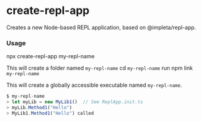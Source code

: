 # create-repl-app

Creates a new Node-based REPL application, based on @impleta/repl-app.

### Usage
npx create-repl-app my-repl-name

This will create a folder named `my-repl-name`
cd `my-repl-name`
run npm link `my-repl-name`

This will create a globally accessible executable named `my-repl-name`.

```javascript
$ my-repl-name
> let myLib = new MyLib1()  // See ReplApp.init.ts
> myLib.Method1("Hello")
> MyLib1.Method1("Hello") called
```
